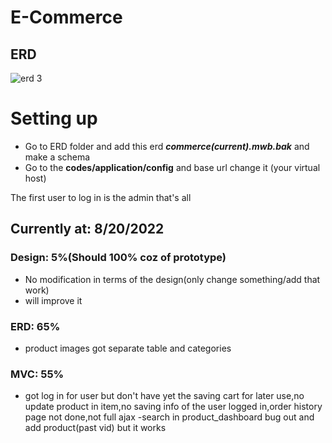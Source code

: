 # E-Commerce
## ERD
![erd 3](https://user-images.githubusercontent.com/109123846/185483632-87173006-8d21-4780-8ed6-2c11b39568aa.JPG)


# Setting up
- Go to ERD folder and add this erd ***commerce(current).mwb.bak*** and make a schema
- Go to the **codes/application/config** and base url change it (your virtual host)

The first user to log in is the admin that's all


## Currently at: 8/20/2022

### Design: 5%(Should 100% coz of prototype) 
- No modification in terms of the design(only change something/add that work)
- will improve it

### ERD: 65% 
- product images got separate table and categories

### MVC: 55%
- got log in for user but don't have yet the saving cart for later use,no update product in
item,no saving info of the user logged in,order history page not done,not full ajax
-search in product_dashboard bug out and add product(past vid) but it works
